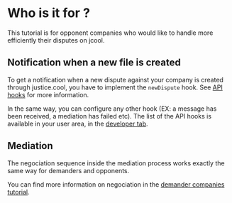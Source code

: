 # Who is it for ?

This tutorial is for opponent companies who would like to handle more efficiently their disputes on jcool.


## Notification when a new file is created

To get a notification when a new dispute against your company is created through justice.cool, you have to implement the `newDispute` hook. See [API hooks](general/hooks.md) for more information.

In the same way, you can configure any other hook (EX: a message has been received, a mediation has failed etc). The list of the API hooks is available in your user area, in the [developer tab](https://app.staging.justice.cool/fr/dev/api).


## Mediation

The negociation sequence inside the mediation process works exactly the same way for demanders and opponents.

You can find more information on negociation in the [demander companies tutorial](/demander/negociation/intro.md).



